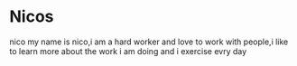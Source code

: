 # Nicos
<html>
<head>nico</head>
<body>
my name is nico,i am a hard worker and love to work with people,i like to learn more about the work i am doing and i exercise evry day


</body>
</html>
